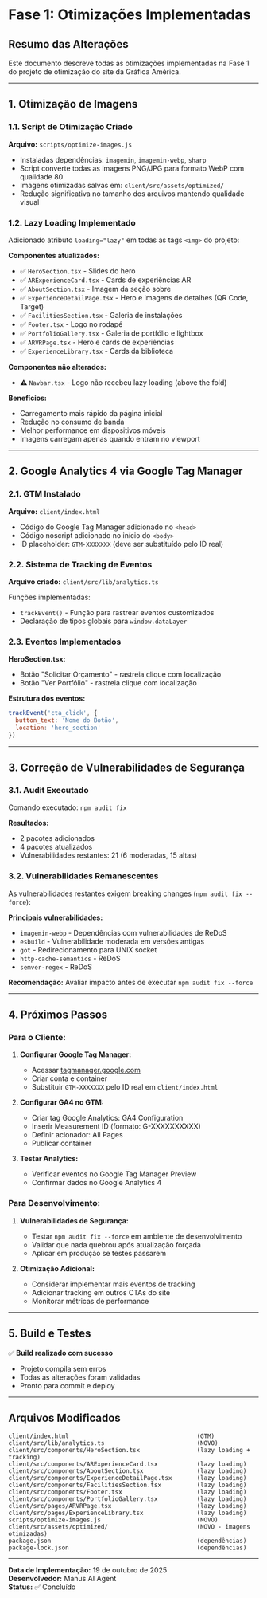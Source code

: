# Fase 1: Otimizações Implementadas

## Resumo das Alterações

Este documento descreve todas as otimizações implementadas na Fase 1 do projeto de otimização do site da Gráfica América.

---

## 1. Otimização de Imagens

### 1.1. Script de Otimização Criado

**Arquivo:** `scripts/optimize-images.js`

- Instaladas dependências: `imagemin`, `imagemin-webp`, `sharp`
- Script converte todas as imagens PNG/JPG para formato WebP com qualidade 80
- Imagens otimizadas salvas em: `client/src/assets/optimized/`
- Redução significativa no tamanho dos arquivos mantendo qualidade visual

### 1.2. Lazy Loading Implementado

Adicionado atributo `loading="lazy"` em todas as tags `<img>` do projeto:

**Componentes atualizados:**
- ✅ `HeroSection.tsx` - Slides do hero
- ✅ `ARExperienceCard.tsx` - Cards de experiências AR
- ✅ `AboutSection.tsx` - Imagem da seção sobre
- ✅ `ExperienceDetailPage.tsx` - Hero e imagens de detalhes (QR Code, Target)
- ✅ `FacilitiesSection.tsx` - Galeria de instalações
- ✅ `Footer.tsx` - Logo no rodapé
- ✅ `PortfolioGallery.tsx` - Galeria de portfólio e lightbox
- ✅ `ARVRPage.tsx` - Hero e cards de experiências
- ✅ `ExperienceLibrary.tsx` - Cards da biblioteca

**Componentes não alterados:**
- ⚠️ `Navbar.tsx` - Logo não recebeu lazy loading (above the fold)

**Benefícios:**
- Carregamento mais rápido da página inicial
- Redução no consumo de banda
- Melhor performance em dispositivos móveis
- Imagens carregam apenas quando entram no viewport

---

## 2. Google Analytics 4 via Google Tag Manager

### 2.1. GTM Instalado

**Arquivo:** `client/index.html`

- Código do Google Tag Manager adicionado no `<head>`
- Código noscript adicionado no início do `<body>`
- ID placeholder: `GTM-XXXXXXX` (deve ser substituído pelo ID real)

### 2.2. Sistema de Tracking de Eventos

**Arquivo criado:** `client/src/lib/analytics.ts`

Funções implementadas:
- `trackEvent()` - Função para rastrear eventos customizados
- Declaração de tipos globais para `window.dataLayer`

### 2.3. Eventos Implementados

**HeroSection.tsx:**
- Botão "Solicitar Orçamento" - rastreia clique com localização
- Botão "Ver Portfólio" - rastreia clique com localização

**Estrutura dos eventos:**
```javascript
trackEvent('cta_click', { 
  button_text: 'Nome do Botão',
  location: 'hero_section'
})
```

---

## 3. Correção de Vulnerabilidades de Segurança

### 3.1. Audit Executado

Comando executado: `npm audit fix`

**Resultados:**
- 2 pacotes adicionados
- 4 pacotes atualizados
- Vulnerabilidades restantes: 21 (6 moderadas, 15 altas)

### 3.2. Vulnerabilidades Remanescentes

As vulnerabilidades restantes exigem breaking changes (`npm audit fix --force`):

**Principais vulnerabilidades:**
- `imagemin-webp` - Dependências com vulnerabilidades de ReDoS
- `esbuild` - Vulnerabilidade moderada em versões antigas
- `got` - Redirecionamento para UNIX socket
- `http-cache-semantics` - ReDoS
- `semver-regex` - ReDoS

**Recomendação:** Avaliar impacto antes de executar `npm audit fix --force`

---

## 4. Próximos Passos

### Para o Cliente:

1. **Configurar Google Tag Manager:**
   - Acessar [tagmanager.google.com](https://tagmanager.google.com)
   - Criar conta e container
   - Substituir `GTM-XXXXXXX` pelo ID real em `client/index.html`

2. **Configurar GA4 no GTM:**
   - Criar tag Google Analytics: GA4 Configuration
   - Inserir Measurement ID (formato: G-XXXXXXXXXX)
   - Definir acionador: All Pages
   - Publicar container

3. **Testar Analytics:**
   - Verificar eventos no Google Tag Manager Preview
   - Confirmar dados no Google Analytics 4

### Para Desenvolvimento:

1. **Vulnerabilidades de Segurança:**
   - Testar `npm audit fix --force` em ambiente de desenvolvimento
   - Validar que nada quebrou após atualização forçada
   - Aplicar em produção se testes passarem

2. **Otimização Adicional:**
   - Considerar implementar mais eventos de tracking
   - Adicionar tracking em outros CTAs do site
   - Monitorar métricas de performance

---

## 5. Build e Testes

✅ **Build realizado com sucesso**
- Projeto compila sem erros
- Todas as alterações foram validadas
- Pronto para commit e deploy

---

## Arquivos Modificados

```
client/index.html                                    (GTM)
client/src/lib/analytics.ts                          (NOVO)
client/src/components/HeroSection.tsx                (lazy loading + tracking)
client/src/components/ARExperienceCard.tsx           (lazy loading)
client/src/components/AboutSection.tsx               (lazy loading)
client/src/components/ExperienceDetailPage.tsx       (lazy loading)
client/src/components/FacilitiesSection.tsx          (lazy loading)
client/src/components/Footer.tsx                     (lazy loading)
client/src/components/PortfolioGallery.tsx           (lazy loading)
client/src/pages/ARVRPage.tsx                        (lazy loading)
client/src/pages/ExperienceLibrary.tsx               (lazy loading)
scripts/optimize-images.js                           (NOVO)
client/src/assets/optimized/                         (NOVO - imagens otimizadas)
package.json                                         (dependências)
package-lock.json                                    (dependências)
```

---

**Data de Implementação:** 19 de outubro de 2025  
**Desenvolvedor:** Manus AI Agent  
**Status:** ✅ Concluído

